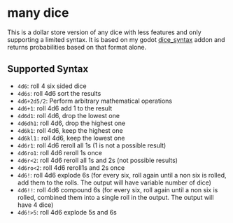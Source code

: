 # many dice

This is a dollar store version of any dice with less features and only supporting
a limited syntax. It is based on my godot [dice_syntax](https://github.com/oganm/dice_syntax_gd) addon and
returns probabilities based on that format alone.

## Supported Syntax

- `4d6`: roll 4 six sided dice
- `4d6s`: roll 4d6 sort the results
- `4d6+2d5/2`: Perform arbitrary mathematical operations
- `4d6+1`: roll 4d6 add 1 to the result
- `4d6d1`: roll 4d6, drop the lowest one
- `4d6dh1`: roll 4d6, drop the highest one
- `4d6k1`: roll 4d6, keep the highest one
- `4d6kl1:` roll 4d6, keep the lowest one
- `4d6r1`: roll 4d6 reroll all 1s (1 is not a possible result)
- `4d6ro1`: roll 4d6 reroll 1s once
- `4d6r<2`: roll 4d6 reroll all 1s and 2s (not possible results)
- `4d6ro<2`: roll 4d6 reroll1s and 2s once
- `4d6!`: roll 4d6 explode 6s (for every six, roll again until a non six is rolled, add them to the rolls. The output will have variable number of dice)
- `4d6!!`: roll 4d6 compound 6s (for every six, roll again until a non six is rolled, combined them into a single roll in the output. The output will have 4 dice)
- `4d6!>5`: roll 4d6 explode 5s and 6s
